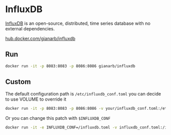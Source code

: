 # InfluxDB
[InfluxDB](http://influxdb.com) is an open-source, distributed, time series database with no external dependencies.

[hub.docker.com/gianarb/influxdb](https://hub.docker.com/r/gianarb/influxdb/)

## Run

```bash
docker run -it -p 8083:8083 -p 8086:8086 gianarb/influxdb
```

## Custom

The default configuration path is `/etc/influxdb_conf.toml` you can decide to use VOLUME to override it
```bash
docker run -it -p 8083:8083 -p 8086:8086 -v your/influxdb_conf.toml:/etc/influxdb_conf.toml gianarb/influxdb
```

Or you can change this patch with `$INFLUXDB_CONF`

```bash
docker run -it -e INFLUXDB_CONF=/influxdb.toml -v influxdb_conf.toml:/influxdb.toml gianarb/influxdb -config=/influxdb_conf.toml
```
